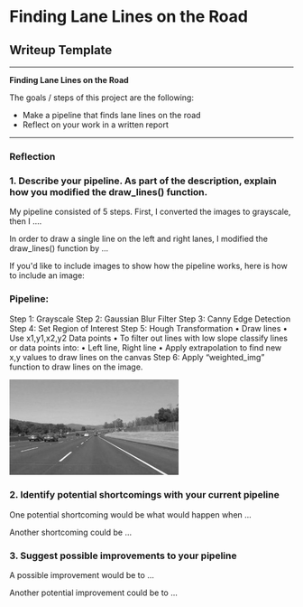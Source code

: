 # **Finding Lane Lines on the Road** 

## Writeup Template

---

**Finding Lane Lines on the Road**

The goals / steps of this project are the following:
* Make a pipeline that finds lane lines on the road
* Reflect on your work in a written report


[//]: # (Image References)

[image1]: ./examples/grayscale.jpg "Grayscale"

---

### Reflection

### 1. Describe your pipeline. As part of the description, explain how you modified the draw_lines() function.

My pipeline consisted of 5 steps. First, I converted the images to grayscale, then I .... 

In order to draw a single line on the left and right lanes, I modified the draw_lines() function by ...

If you'd like to include images to show how the pipeline works, here is how to include an image: 

### Pipeline:

Step 1: Grayscale
Step 2: Gaussian Blur Filter
Step 3: Canny Edge Detection
Step 4: Set Region of Interest
Step 5: Hough Transformation
•	Draw lines
•	Use x1,y1,x2,y2 Data points
•	To filter out lines with low slope classify lines or data points into:
•	Left line, Right line
•	Apply extrapolation to find new x,y values to draw lines on the canvas
Step 6: Apply “weighted_img” function to draw lines on the image.



![alt text][image1]


### 2. Identify potential shortcomings with your current pipeline


One potential shortcoming would be what would happen when ... 

Another shortcoming could be ...


### 3. Suggest possible improvements to your pipeline

A possible improvement would be to ...

Another potential improvement could be to ...
